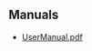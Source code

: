 ## Manuals

- [UserManual.pdf](https://docs.nickolasburr.com/magento/extensions/1.x/googlecloud/latest/manuals/UserManual.pdf)
